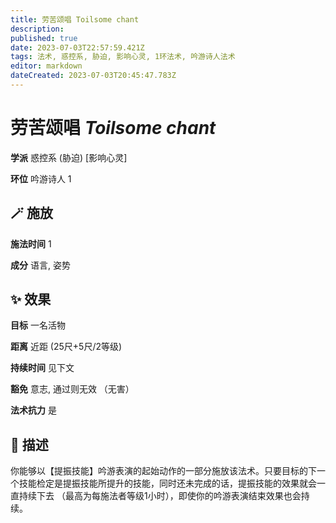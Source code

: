 ```yaml
---
title: 劳苦颂唱 Toilsome chant
description: 
published: true
date: 2023-07-03T22:57:59.421Z
tags: 法术, 惑控系, 胁迫, 影响心灵, 1环法术, 吟游诗人法术
editor: markdown
dateCreated: 2023-07-03T20:45:47.783Z
---
```


# **劳苦颂唱** *Toilsome chant*

**学派** 惑控系 (胁迫) \[影响心灵\] 

**环位** 吟游诗人 1

## 🪄 施放

**施法时间** 1 

**成分** 语言, 姿势

## ✨ 效果 

**目标** 一名活物 

**距离** 近距 (25尺+5尺/2等级)  

**持续时间** 见下文 

**豁免** 意志, 通过则无效 （无害）

**法术抗力** 是

## 📖 描述

你能够以【提振技能】吟游表演的起始动作的一部分施放该法术。只要目标的下一个技能检定是提振技能所提升的技能，同时还未完成的话，提振技能的效果就会一直持续下去 （最高为每施法者等级1小时），即使你的吟游表演结束效果也会持续。
    